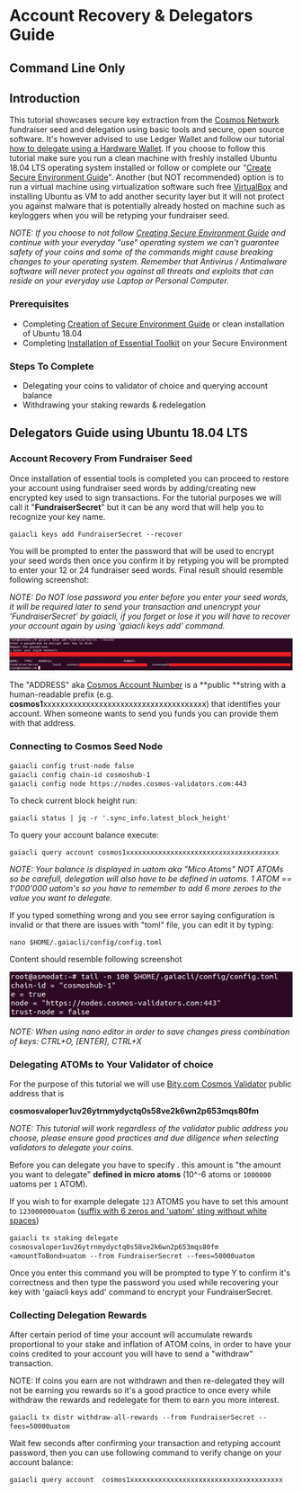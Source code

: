

# Account Recovery & Delegators Guide


## Command Line Only


## Introduction

This tutorial showcases secure key extraction from the [Cosmos Network](https://cosmos.network/) fundraiser seed and delegation using basic tools and secure, open source software. It's however advised to use Ledger Wallet and follow our tutorial [how to delegate using a Hardware Wallet](https://docs.google.com/document/d/1NWPxvm8QtxXvR6OLo9l9ndUGG8N88mVAfJCW-TTKS_4/edit?usp=sharing). If you choose to follow this tutorial make sure you run a clean machine with freshly installed Ubuntu 18.04 LTS operating system installed or follow or complete our "[Create Secure Environment Guide](https://docs.google.com/document/d/e/2PACX-1vRzVfjGui99pzbhwiTVwesazRntEVVJ138jpA-yEasS2nh0FDat8HGqYzJ6ZRL1WSy2Tec3F56KJ-4r/pub)". Another (but NOT recommended) option is to run a virtual machine using virtualization software such free [VirtualBox](https://www.virtualbox.org/) and installing Ubuntu as VM to add another security layer but it will not protect you against malware that is potentially already hosted on machine such as keyloggers when you will be retyping your fundraiser seed.

_NOTE: If you choose to not follow [Creating Secure Environment Guide](https://docs.google.com/document/d/e/2PACX-1vRzVfjGui99pzbhwiTVwesazRntEVVJ138jpA-yEasS2nh0FDat8HGqYzJ6ZRL1WSy2Tec3F56KJ-4r/pub) and continue with your everyday "use" operating system we can't guarantee safety of your coins and some of the commands might cause breaking changes to your operating system. Remember that Antivirus / Antimalware software will never protect you against all threats and exploits that can reside on your everyday use Laptop or Personal Computer._


### Prerequisites



*   Completing [Creation of Secure Environment Guide](https://docs.google.com/document/d/e/2PACX-1vRzVfjGui99pzbhwiTVwesazRntEVVJ138jpA-yEasS2nh0FDat8HGqYzJ6ZRL1WSy2Tec3F56KJ-4r/pub) or clean installation of Ubuntu 18.04
*   Completing [Installation of Essential Toolkit](https://docs.google.com/document/d/1xNiQUT52iy-I6EKGEpY6SQBXozg7WAYmQdgja9CRFmk/edit?usp=sharing) on your Secure Environment 


### Steps To Complete



*   Delegating your coins to validator of choice and querying account balance
*   Withdrawing your staking rewards & redelegation


## Delegators Guide using Ubuntu 18.04 LTS


### Account Recovery From Fundraiser Seed

Once installation of essential tools is completed you can proceed to restore your account using fundraiser seed words by adding/creating new encrypted key used to sign transactions. For the tutorial purposes we will call it "**FundraiserSecret**" but it can be any word that will help you to recognize your key name.


```
gaiacli keys add FundraiserSecret --recover
```


You will be prompted to enter the password that will be used to encrypt your seed words then once you confirm it by retyping you will be prompted to enter your 12 or 24 fundraiser seed words. Final result should resemble following screenshot:

_NOTE: Do NOT lose password you enter before you enter your seed words, it will be required later to send your transaction and unencrypt your 'FundraiserSecret' by gaiacli, if you forget or lose it you will have to recover your account again by using 'gaiacli keys add' command._


![alt_text](images/cli-1.png "image_tooltip")

The "ADDRESS" aka [Cosmos Account Number](https://github.com/cosmos/cosmos-sdk/blob/7f789d2ed342de18f4443ae434f3e43f790f1854/docs/spec/addresses/bech32.md) is a **public **string with a human-readable prefix (e.g. **cosmos1**xxxxxxxxxxxxxxxxxxxxxxxxxxxxxxxxxxxxxx) that identifies your account. When someone wants to send you funds you can provide them with that address. 




### Connecting to Cosmos Seed Node


```
gaiacli config trust-node false
gaiacli config chain-id cosmoshub-1
gaiacli config node https://nodes.cosmos-validators.com:443
```


To check current block height run:


```
gaiacli status | jq -r '.sync_info.latest_block_height'
```


To query your account balance execute:


```
gaiacli query account cosmos1xxxxxxxxxxxxxxxxxxxxxxxxxxxxxxxxxxxxxx
```


_NOTE: Your balance is displayed in uatom aka "Mico Atoms" NOT ATOMs so be carefull, delegation will also have to be defined in uatoms. 1 ATOM == 1'000'000 uatom's so you have to remember to add 6 more zeroes to the value you want to delegate._

If you typed something wrong and you see error saying configuration is invalid or that there are issues with "toml" file, you can edit it by typing:


```
nano $HOME/.gaiacli/config/config.toml
```


Content should resemble following screenshot 


![alt_text](images/cli-2.png "image_tooltip")


_NOTE: When using nano editor in order to save changes press combination of keys: CTRL+O, [ENTER], CTRL+X_




### Delegating ATOMs to Your Validator of choice

For the purpose of this tutorial we will use [Bity.com Cosmos Validator](https://bity.com/products/crypto-staking-services/) public address that is

**cosmosvaloper1uv26ytrnmydyctq0s58ve2k6wn2p653mqs80fm**

_NOTE: This tutorial will work regardless of the validator public address you choose, please ensure good practices and due diligence when selecting validators to delegate your coins._

Before you can delegate you have to specify **<amountToBond>**. this amount is "the amount you want to delegate" **defined in micro atoms** (10^-6 atoms or `1000000` uatoms per `1` ATOM). 

If you wish to for example delegate `123` ATOMS you have to set this amount to `123000000uatom` (<span style="text-decoration:underline;">suffix with 6 zeros and 'uatom' sting without white spaces</span>)


```
gaiacli tx staking delegate cosmosvaloper1uv26ytrnmydyctq0s58ve2k6wn2p653mqs80fm <amountToBond>uatom --from FundraiserSecret --fees=50000uatom
```


Once you enter this command you will be prompted to type Y to confirm it's correctness and then type the password you used while recovering your key with 'gaiacli keys add' command to encrypt your FundraiserSecret.




### Collecting Delegation Rewards

After certain period of time your account will accumulate rewards proportional to your stake and inflation of ATOM coins, in order to have your coins credited to your account you will have to send a "withdraw" transaction.

NOTE: If coins you earn are not withdrawn and then re-delegated they will not be earning you rewards so it's a good practice to once every while withdraw the rewards and redelegate for them to earn you more interest.


```
gaiacli tx distr withdraw-all-rewards --from FundraiserSecret --fees=50000uatom
```


Wait few seconds after confirming your transaction and retyping account password, then you can use following command to verify change on your account balance:


```
gaiacli query account  cosmos1xxxxxxxxxxxxxxxxxxxxxxxxxxxxxxxxxxxxxx
```


